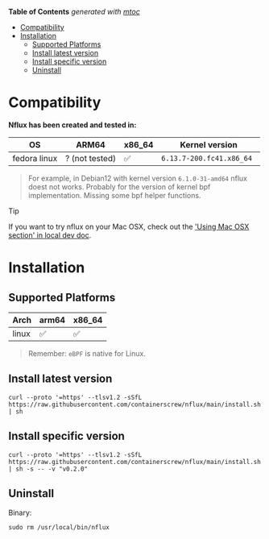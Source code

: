 <!-- START OF TOC !DO NOT EDIT THIS CONTENT MANUALLY-->
**Table of Contents**  *generated with [mtoc](https://github.com/containerscrew/mtoc)*
- [Compatibility](#compatibility)
- [Installation](#installation)
  - [Supported Platforms](#supported-platforms)
  - [Install latest version](#install-latest-version)
  - [Install specific version](#install-specific-version)
  - [Uninstall](#uninstall)
<!-- END OF TOC -->
# Compatibility

**Nflux has been created and tested in:**

|   OS    | ARM64 | x86_64 | Kernel version |
|---------|------|------|------|
| fedora linux   | ? (not tested)    | ✅  |`6.13.7-200.fc41.x86_64 ` |

> For example, in Debian12 with kernel version `6.1.0-31-amd64` nflux doest not works. Probably for the version of kernel bpf implementation. Missing some bpf helper functions.

> [!TIP]
> If you want to try nflux on your Mac OSX, check out the ['Using Mac OSX section' in local dev doc](./local_dev.md).

# Installation

## Supported Platforms

| Arch    | arm64 | x86_64 |
|---------|------|------|
| linux   | ✅    | ✅  |

> Remember: `eBPF` is native for Linux.

## Install latest version

```shell
curl --proto '=https' --tlsv1.2 -sSfL https://raw.githubusercontent.com/containerscrew/nflux/main/install.sh | sh
```

## Install specific version

```shell
curl --proto '=https' --tlsv1.2 -sSfL https://raw.githubusercontent.com/containerscrew/nflux/main/install.sh | sh -s -- -v "v0.2.0"
```

## Uninstall

Binary:

```shell
sudo rm /usr/local/bin/nflux
```
